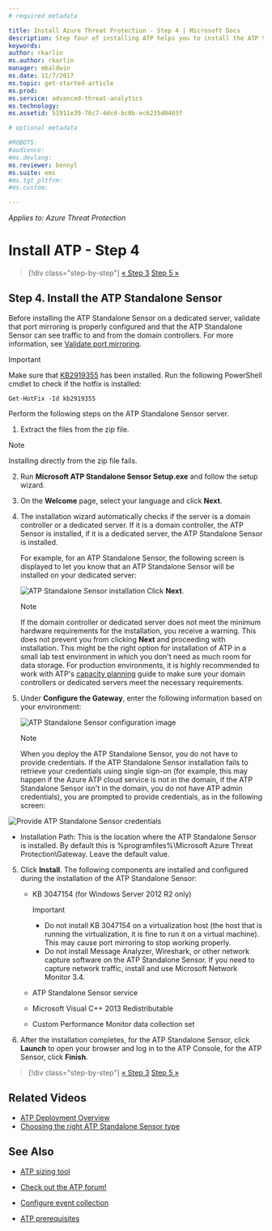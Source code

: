 ```yaml
---
# required metadata

title: Install Azure Threat Protection - Step 4 | Microsoft Docs
description: Step four of installing ATP helps you to install the ATP Standalone Sensor.
keywords:
author: rkarlin
ms.author: rkarlin
manager: mbaldwin
ms.date: 11/7/2017
ms.topic: get-started-article
ms.prod:
ms.service: advanced-threat-analytics
ms.technology:
ms.assetid: 51911e39-76c7-4dcd-bc0b-ec6235d0403f

# optional metadata

#ROBOTS:
#audience:
#ms.devlang:
ms.reviewer: bennyl
ms.suite: ems
#ms.tgt_pltfrm:
#ms.custom:

---
```


*Applies to: Azure Threat Protection*



# Install ATP - Step 4

>[!div class="step-by-step"]
[« Step 3](install-atp-step3.md)
[Step 5 »](install-atp-step5.md)

## Step 4. Install the ATP Standalone Sensor

Before installing the ATP Standalone Sensor on a dedicated server, validate that port mirroring is properly configured and that the ATP Standalone Sensor can see traffic to and from the domain controllers. For more information, see [Validate port mirroring](validate-port-mirroring.md).


> [!IMPORTANT]
> Make sure that [KB2919355](http://support.microsoft.com/kb/2919355/) has been installed.  Run the following PowerShell cmdlet to check if the hotfix is installed:
>
> `Get-HotFix -Id kb2919355`

Perform the following steps on the ATP Standalone Sensor server.

1.  Extract the files from the zip file. 
> [!NOTE] 
> Installing directly from the zip file fails.

2.  Run **Microsoft ATP Standalone Sensor Setup.exe** and follow the setup wizard.

3.  On the **Welcome** page, select your language and click **Next**.

4.  The installation wizard automatically checks if the server is a domain controller or a dedicated server. If it is a domain controller, the ATP Sensor is installed, if it is a dedicated server, the ATP Standalone Sensor is installed. 
    
    For example, for an ATP Standalone Sensor, the following screen is displayed to let you know that an ATP Standalone Sensor will be installed on your dedicated server:
    
    ![ATP Standalone Sensor installation](media/atp-gw-install.png)
    Click **Next**.

    > [!NOTE] 
    > If the domain controller or dedicated server does not meet the minimum hardware requirements for the installation, you receive a warning. This does not prevent you from clicking **Next** and proceeding with installation. This might be the right option for installation of ATP in a small lab test environment in which you don't need as much room for data storage. For production environments, it is highly recommended to work with ATP's [capacity planning](atp-capacity-planning.md) guide to make sure your domain controllers or dedicated servers meet the necessary requirements.

4.  Under **Configure the Gateway**, enter the following information based on your environment:

    ![ATP Standalone Sensor configuration image](media/atp-gw-configure.png)

    > [!NOTE]
    > When you deploy the ATP Standalone Sensor, you do not have to provide credentials. If the ATP Standalone Sensor installation fails to retrieve your credentials using single sign-on (for example, this may happen if the Azure ATP cloud service is not in the domain, if the ATP Standalone Sensor isn't in the domain, you do not have ATP admin credentials), you are prompted to provide credentials, as in the following screen: 

  ![Provide ATP Standalone Sensor credentials](media/atp-install-credentials.png)

   - Installation Path: This is the location where the ATP Standalone Sensor is installed. By default this is  %programfiles%\Microsoft Azure Threat Protection\Gateway. Leave the default value.
    
5. Click **Install**. The following components are installed and configured during the installation of the ATP Standalone Sensor:

    -   KB 3047154 (for Windows Server 2012 R2 only)

        > [!IMPORTANT]
        > -   Do not install KB 3047154 on a virtualization host (the host that is running the virtualization, it is fine to run it on a virtual machine). This may cause port mirroring to stop working properly. 
        > -   Do not install Message Analyzer, Wireshark, or other network capture software on the ATP Standalone Sensor. If you need to capture network traffic, install and use Microsoft Network Monitor 3.4.

    -   ATP Standalone Sensor service
    -   Microsoft Visual C++ 2013 Redistributable
    -   Custom Performance Monitor data collection set

5.  After the installation completes, for the ATP Standalone Sensor, click **Launch** to open your browser and log in to the ATP Console, for the ATP Sensor, click **Finish**.


>[!div class="step-by-step"]
[« Step 3](install-atp-step3.md)
[Step 5 »](install-atp-step5.md)


## Related Videos
- [ATP Deployment Overview](https://channel9.msdn.com/Shows/Microsoft-Security/Overview-of-ATP-Deployment-in-10-Minutes)
- [Choosing the right ATP Standalone Sensor type](https://channel9.msdn.com/Shows/Microsoft-Security/ATP-Deployment-Choose-the-Right-Gateway-Type)

## See Also

- [ATP sizing tool](http://aka.ms/atasizingtool)

- [Check out the ATP forum!](https://social.technet.microsoft.com/Forums/security/home?forum=mata)

- [Configure event collection](configure-event-collection.md)

- [ATP prerequisites](atp-prerequisites.md)

